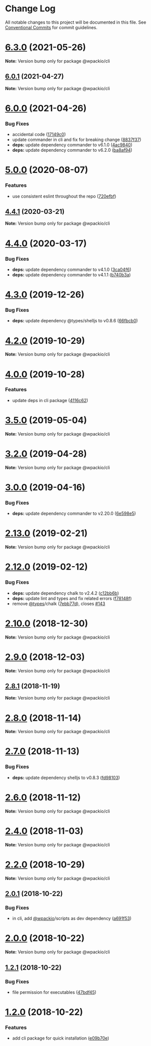 # Change Log

All notable changes to this project will be documented in this file.
See [Conventional Commits](https://conventionalcommits.org) for commit guidelines.

# [6.3.0](https://github.com/swashata/wp-webpack-script/compare/v6.2.0...v6.3.0) (2021-05-26)

**Note:** Version bump only for package @wpackio/cli





## [6.0.1](https://github.com/swashata/wp-webpack-script/compare/v6.0.0...v6.0.1) (2021-04-27)

**Note:** Version bump only for package @wpackio/cli





# [6.0.0](https://github.com/swashata/wp-webpack-script/compare/v5.0.0...v6.0.0) (2021-04-26)


### Bug Fixes

* accidental code ([17149c0](https://github.com/swashata/wp-webpack-script/commit/17149c00dbee252e5c34597a07ac49ff792206cb))
* update commander in cli and fix for breaking change ([8837f37](https://github.com/swashata/wp-webpack-script/commit/8837f37cb177cd5dc1520b7cf3dc8c91ecf9c9c0))
* **deps:** update dependency commander to v6.1.0 ([4ac9840](https://github.com/swashata/wp-webpack-script/commit/4ac9840527523ee861d9535d2572787dc94c025b))
* **deps:** update dependency commander to v6.2.0 ([ba8af94](https://github.com/swashata/wp-webpack-script/commit/ba8af945398be72861bda20904bf711cf669489f))





# [5.0.0](https://github.com/swashata/wp-webpack-script/compare/v4.4.1...v5.0.0) (2020-08-07)


### Features

* use consistent eslint throughout the repo ([720efbf](https://github.com/swashata/wp-webpack-script/commit/720efbff7bcec03295ec06301191037bc96fe672))





## [4.4.1](https://github.com/swashata/wp-webpack-script/compare/v4.4.0...v4.4.1) (2020-03-21)

**Note:** Version bump only for package @wpackio/cli





# [4.4.0](https://github.com/swashata/wp-webpack-script/compare/v4.3.0...v4.4.0) (2020-03-17)


### Bug Fixes

* **deps:** update dependency commander to v4.1.0 ([3ca04f6](https://github.com/swashata/wp-webpack-script/commit/3ca04f6a2846ba2de3a7c330d26206038675f9c0))
* **deps:** update dependency commander to v4.1.1 ([b740b3a](https://github.com/swashata/wp-webpack-script/commit/b740b3a934485d1ece69e82de16c1e5e2618f8c3))





# [4.3.0](https://github.com/swashata/wp-webpack-script/compare/v4.2.0...v4.3.0) (2019-12-26)


### Bug Fixes

* **deps:** update dependency @types/shelljs to v0.8.6 ([66fbcb0](https://github.com/swashata/wp-webpack-script/commit/66fbcb0))





# [4.2.0](https://github.com/swashata/wp-webpack-script/compare/v4.1.0...v4.2.0) (2019-10-29)

**Note:** Version bump only for package @wpackio/cli





# [4.0.0](https://github.com/swashata/wp-webpack-script/compare/v3.5.0...v4.0.0) (2019-10-28)


### Features

* update deps in cli package ([4116c62](https://github.com/swashata/wp-webpack-script/commit/4116c62))





# [3.5.0](https://github.com/swashata/wp-webpack-script/compare/v3.4.0...v3.5.0) (2019-05-04)

**Note:** Version bump only for package @wpackio/cli





# [3.2.0](https://github.com/swashata/wp-webpack-script/compare/v3.1.0...v3.2.0) (2019-04-28)

**Note:** Version bump only for package @wpackio/cli





# [3.0.0](https://github.com/swashata/wp-webpack-script/compare/v2.13.0...v3.0.0) (2019-04-16)


### Bug Fixes

* **deps:** update dependency commander to v2.20.0 ([6e598e5](https://github.com/swashata/wp-webpack-script/commit/6e598e5))





# [2.13.0](https://github.com/swashata/wp-webpack-script/compare/v2.12.0...v2.13.0) (2019-02-21)

**Note:** Version bump only for package @wpackio/cli





# [2.12.0](https://github.com/swashata/wp-webpack-script/compare/v2.11.0...v2.12.0) (2019-02-12)


### Bug Fixes

* **deps:** update dependency chalk to v2.4.2 ([c12bb6b](https://github.com/swashata/wp-webpack-script/commit/c12bb6b))
* **deps:** update lint and types and fix related errors ([f78148f](https://github.com/swashata/wp-webpack-script/commit/f78148f))
* remove [@types](https://github.com/types)/chalk ([7ebb77d](https://github.com/swashata/wp-webpack-script/commit/7ebb77d)), closes [#143](https://github.com/swashata/wp-webpack-script/issues/143)





# [2.10.0](https://github.com/swashata/wp-webpack-script/compare/v2.9.0...v2.10.0) (2018-12-30)

**Note:** Version bump only for package @wpackio/cli





# [2.9.0](https://github.com/swashata/wp-webpack-script/compare/v2.8.1...v2.9.0) (2018-12-03)

**Note:** Version bump only for package @wpackio/cli





## [2.8.1](https://github.com/swashata/wp-webpack-script/compare/v2.8.0...v2.8.1) (2018-11-19)

**Note:** Version bump only for package @wpackio/cli





# [2.8.0](https://github.com/swashata/wp-webpack-script/compare/v2.7.0...v2.8.0) (2018-11-14)

**Note:** Version bump only for package @wpackio/cli





# [2.7.0](https://github.com/swashata/wp-webpack-script/compare/v2.6.0...v2.7.0) (2018-11-13)


### Bug Fixes

* **deps:** update dependency shelljs to v0.8.3 ([fd98103](https://github.com/swashata/wp-webpack-script/commit/fd98103))





# [2.6.0](https://github.com/swashata/wp-webpack-script/compare/v2.5.0...v2.6.0) (2018-11-12)

**Note:** Version bump only for package @wpackio/cli





# [2.4.0](https://github.com/swashata/wp-webpack-script/compare/v2.3.0...v2.4.0) (2018-11-03)

**Note:** Version bump only for package @wpackio/cli





<a name="2.2.0"></a>
# [2.2.0](https://github.com/swashata/wp-webpack-script/compare/v2.1.0...v2.2.0) (2018-10-29)

**Note:** Version bump only for package @wpackio/cli





<a name="2.0.1"></a>
## [2.0.1](https://github.com/swashata/wp-webpack-script/compare/v2.0.0...v2.0.1) (2018-10-22)


### Bug Fixes

* in cli, add [@wpackio](https://github.com/wpackio)/scripts as dev dependency ([a691f53](https://github.com/swashata/wp-webpack-script/commit/a691f53))





<a name="2.0.0"></a>
# [2.0.0](https://github.com/swashata/wp-webpack-script/compare/v1.2.1...v2.0.0) (2018-10-22)

**Note:** Version bump only for package @wpackio/cli





<a name="1.2.1"></a>
## [1.2.1](https://github.com/swashata/wp-webpack-script/compare/v1.2.0...v1.2.1) (2018-10-22)


### Bug Fixes

* file permission for executables ([47bdf45](https://github.com/swashata/wp-webpack-script/commit/47bdf45))





<a name="1.2.0"></a>
# [1.2.0](https://github.com/swashata/wp-webpack-script/compare/v1.1.0...v1.2.0) (2018-10-22)


### Features

* add cli package for quick installation ([e09b70e](https://github.com/swashata/wp-webpack-script/commit/e09b70e))
